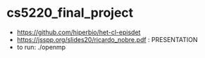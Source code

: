 # cs5220_final_project

- https://github.com/hiperbio/het-cl-episdet
- https://jsspp.org/slides20/ricardo_nobre.pdf : PRESENTATION
- to run: ./openmp <dataset>
